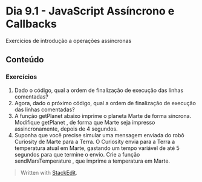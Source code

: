# Dia 9.1 - JavaScript Assíncrono e Callbacks

Exercícios de introdução a operações assíncronas

## Conteúdo

### Exercícios
1. Dado o código, qual a ordem de finalização de execução das linhas comentadas?
2. Agora, dado o próximo código, qual a ordem de finalização de execução das linhas comentadas?
3. A função getPlanet abaixo imprime o planeta Marte de forma síncrona. Modifique getPlanet , de forma que Marte seja impresso assincronamente, depois de 4 segundos.
4. Suponha que você precise simular uma mensagem enviada do robô Curiosity de Marte para a Terra. O Curiosity envia para a Terra a temperatura atual em Marte, gastando um tempo variável de até 5 segundos para que termine o envio. Crie a função sendMarsTemperature , que imprime a temperatura em Marte.


>Written with [StackEdit](https://stackedit.io/).